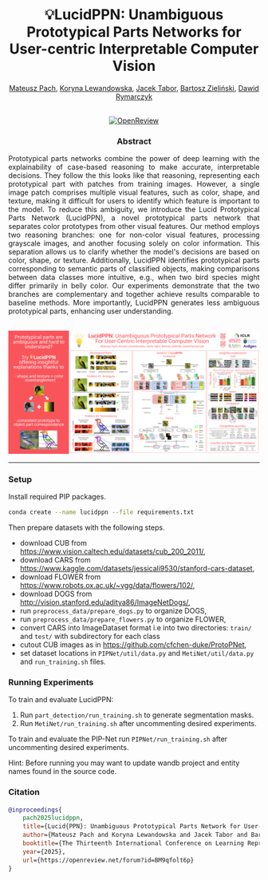 ## 
<h1 align="center">💡LucidPPN: Unambiguous Prototypical Parts Networks for User-centric Interpretable Computer Vision</h1>

<div align="center">
<a href="https://www.eml-munich.de/people/mateusz-pach">Mateusz Pach</a>,
<a href="https://neuroscience.ips.uj.edu.pl/team/koryna-lewandowska">Koryna Lewandowska</a>,
<a href="https://matinf.uj.edu.pl/en_GB/pracownicy/wizytowka?person_id=Jacek_Tabor">Jacek Tabor</a>,
<a href="https://bartoszzielinski.github.io/">Bartosz Zieliński</a>,
<a href="https://dawrym.github.io/">Dawid Rymarczyk</a>
<br>
<br>

[![OpenReview](https://img.shields.io/badge/OpenReview-Paper-%3CCOLOR%3E.svg)](https://openreview.net/pdf?id=BM9qfolt6p)
</div>

<h3 align="center">Abstract</h3>

<p align="justify">
Prototypical parts networks combine the power of deep learning with the explainability of case-based reasoning to make accurate, interpretable decisions. They follow the this looks like that reasoning, representing each prototypical part with patches from training images. However, a single image patch comprises multiple visual features, such as color, shape, and texture, making it difficult for users to identify which feature is important to the model.
To reduce this ambiguity, we introduce the Lucid Prototypical Parts Network (LucidPPN), a novel prototypical parts network that separates color prototypes from other visual features. Our method employs two reasoning branches: one for non-color visual features, processing grayscale images, and another focusing solely on color information. This separation allows us to clarify whether the model's decisions are based on color, shape, or texture. Additionally, LucidPPN identifies prototypical parts corresponding to semantic parts of classified objects, making comparisons between data classes more intuitive, e.g., when two bird species might differ primarily in belly color.
Our experiments demonstrate that the two branches are complementary and together achieve results comparable to baseline methods. More importantly, LucidPPN generates less ambiguous prototypical parts, enhancing user understanding.</p>
<br>
<div align="center">
    <img src="assets/teaser.png" alt="Teaser" width="1000">
</div>

---
### Setup
Install required PIP packages.
```bash
conda create --name lucidppn --file requirements.txt
```
Then prepare datasets with the following steps.
- download CUB from https://www.vision.caltech.edu/datasets/cub_200_2011/,
- download CARS from https://www.kaggle.com/datasets/jessicali9530/stanford-cars-dataset,
- download FLOWER from https://www.robots.ox.ac.uk/~vgg/data/flowers/102/,
- download DOGS from http://vision.stanford.edu/aditya86/ImageNetDogs/,
- run `preprocess_data/prepare_dogs.py` to organize DOGS,
- run `preprocess_data/prepare_flowers.py` to organize FLOWER,
- convert CARS into ImageDataset format i.e into two directories: `train/` and `test/` with subdirectory for each class
- cutout CUB images as in https://github.com/cfchen-duke/ProtoPNet,
- set dataset locations in `PIPNet/util/data.py` and `MetiNet/util/data.py` and `run_training.sh` files.

### Running Experiments

To train and evaluate LucidPPN:
1. Run `part_detection/run_training.sh` to generate segmentation masks.
2. Run `MetiNet/run_training.sh` after uncommenting desired experiments.

To train and evaluate the PIP-Net run `PIPNet/run_training.sh` after uncommenting desired experiments.

Hint: Before running you may want to update wandb project and entity names found in the source code.
### Citation
```bibtex
@inproceedings{
    pach2025lucidppn,
    title={Lucid{PPN}: Unambiguous Prototypical Parts Network for User-centric Interpretable Computer Vision},
    author={Mateusz Pach and Koryna Lewandowska and Jacek Tabor and Bartosz Micha{\l} Zieli{\'n}ski and Dawid Damian Rymarczyk},
    booktitle={The Thirteenth International Conference on Learning Representations},
    year={2025},
    url={https://openreview.net/forum?id=BM9qfolt6p}
}
```
